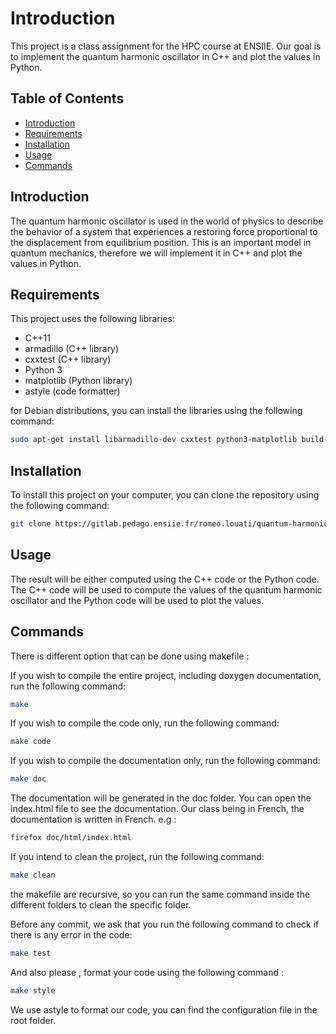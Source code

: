 # Introduction

This project is a class assignment for the HPC course at ENSIIE. Our goal is to implement the quantum harmonic oscillator in C++ and plot the values in Python.

## Table of Contents

- [Introduction](#introduction)
- [Requirements](#requirements)
- [Installation](#installation)
- [Usage](#usage)
- [Commands](#commands)

## Introduction

The quantum harmonic oscillator is used in the world of physics to describe the behavior of a system that experiences a restoring force proportional to the displacement from equilibrium position.
This is an important model in quantum mechanics, therefore we will implement it in C++ and plot the values in Python. 

## Requirements

This project uses the following libraries:
- C++11
- armadillo (C++ library)
- cxxtest (C++ library)
- Python 3
- matplotlib (Python library)
- astyle (code formatter)

for Debian distributions, you can install the libraries using the following command:

```bash
sudo apt-get install libarmadillo-dev cxxtest python3-matplotlib build-essential astyle
```

## Installation

To install this project on your computer, you can clone the repository using the following command:

```bash
git clone https://gitlab.pedago.ensiie.fr/romeo.louati/quantum-harmonic-oscillator.git 
```

## Usage

The result will be either computed using the C++ code or the Python code. The C++ code will be used to compute the values of the quantum harmonic oscillator and the Python code will be used to plot the values.

## Commands

There is different option that can be done using makefile : 

If you wish to compile the entire project, including doxygen documentation, run the following command:
```bash
make 
```

If you wish to compile the code only, run the following command:

```bash
make code
```

If you wish to compile the documentation only, run the following command:
```bash
make doc
```

The documentation will be generated in the doc folder. You can open the index.html file to see the documentation. Our class being in French, the documentation is written in French. e.g : 
```bash 
firefox doc/html/index.html
```

If you intend to clean the project, run the following command:
```bash
make clean
```
the makefile are recursive, so you can run the same command inside the different folders to clean the specific folder.

Before any commit, we ask that you run the following command to check if there is any error in the code:
```bash
make test
```

And also please , format your code using the following command :

```bash
make style 
```
We use astyle to format our code, you can find the configuration file in the root folder.